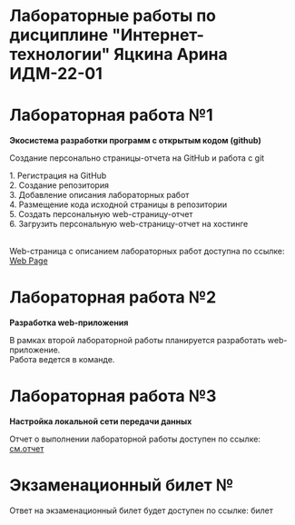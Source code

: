 # Лабораторные работы по дисциплине "Интернет-технологии" Яцкина Арина ИДМ-22-01

<h1>Лабораторная работа №1</h1>
<b><p>Экосистема разработки программ с открытым кодом (github)</b></p>
<p>Создание персонально страницы-отчета на GitHub и работа с git</p>
1. Регистрация на GitHub<br>
2. Создание репозитория<br>
3. Добавление описания лабораторных работ<br>
4. Размещение кода исходной страницы в репозитории<br>
5. Создать персональную web-страницу-отчет<br>
6. Загрузить персональную web-страницу-отчет на хостинге<br><br>

Web-страница с описанием лабораторных работ доступна по ссылке: <a href="https://y-arina.github.io/">Web Page</a>

<h1>Лабораторная работа №2</h1>
<b><p>Разработка web-приложения</b></p>
В рамках второй лабораторной работы планируется разработать web-приложение.<br>
Работа ведется в команде.<br>

<h1>Лабораторная работа №3</h1>
<b><p>Настройка локальной сети передачи данных</b></p>
Отчет о выполнении лабораторной работы доступен по ссылке: <a href="https://github.com/Y-Arina/Y-Arina.github.io/blob/main/Отчет.pdf">см.отчет</a><br>

<h1>Экзаменационный билет №</h1>
<p>Ответ на экзаменационный билет будет доступен по ссылке: билет </p>
